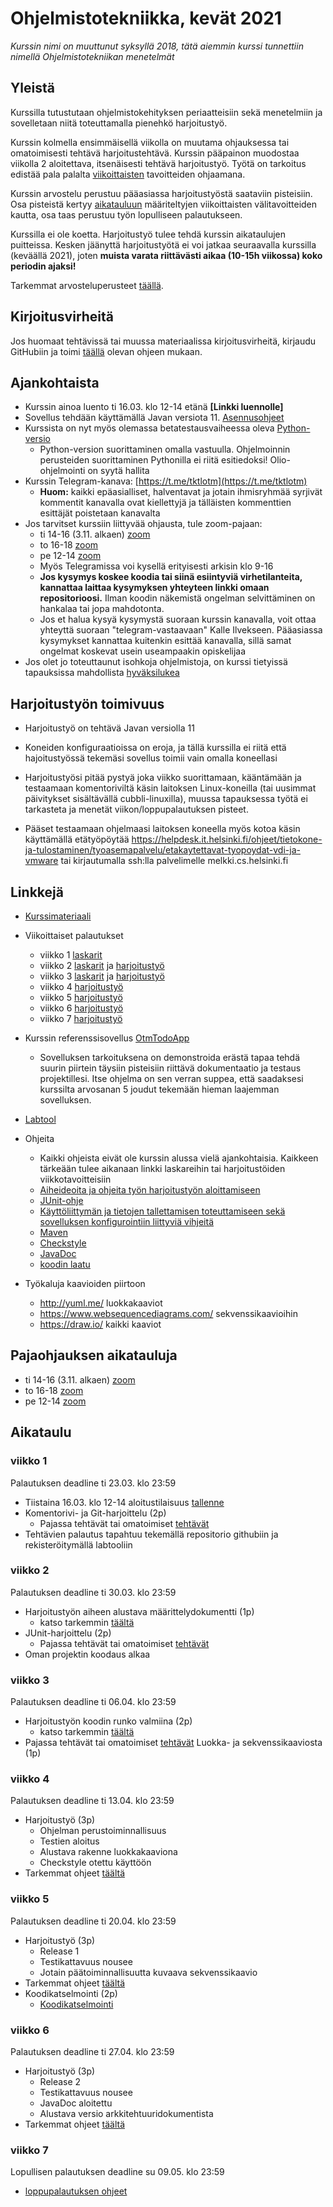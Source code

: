 # Ohjelmistotekniikka, kevät 2021

_Kurssin nimi on muuttunut syksyllä 2018, tätä aiemmin kurssi tunnettiin nimellä Ohjelmistotekniikan menetelmät_

## Yleistä

Kurssilla tutustutaan ohjelmistokehityksen periaatteisiin sekä menetelmiin ja sovelletaan niitä toteuttamalla pienehkö harjoitustyö.

Kurssin kolmella ensimmäisellä viikolla on muutama ohjauksessa tai omatoimisesti tehtävä harjoitustehtävä. Kurssin pääpainon muodostaa viikolla 2 aloitettava, itsenäisesti tehtävä harjoitustyö. Työtä on tarkoitus edistää pala palalta [viikoittaisten](https://github.com/ohjelmistotekniikka-hy/kevat-2021#aikataulu) tavoitteiden ohjaamana.

Kurssin arvostelu perustuu pääasiassa harjoitustyöstä saataviin pisteisiin. Osa pisteistä kertyy [aikatauluun](https://github.com/ohjelmistotekniikka-hy/kevat-2021#aikataulu) määriteltyjen viikoittaisten välitavoitteiden kautta, osa taas perustuu työn lopulliseen palautukseen.

Kurssilla ei ole koetta. Harjoitustyö tulee tehdä kurssin aikataulujen puitteissa. Kesken jäänyttä harjoitustyötä ei voi jatkaa seuraavalla kurssilla (keväällä 2021), joten **muista varata riittävästi aikaa (10-15h viikossa) koko periodin ajaksi!**

Tarkemmat arvosteluperusteet [täällä](https://github.com/ohjelmistotekniikka-hy/kevat-2021/blob/master/web/arvosteluperusteet.md).

## Kirjoitusvirheitä

Jos huomaat tehtävissä tai muussa materiaalissa kirjoitusvirheitä, kirjaudu GitHubiin ja toimi [täällä](https://github.com/ohjelmistotekniikka-hy/kevat-2021/blob/master/web/typokorjaukset.md) olevan ohjeen mukaan.

## Ajankohtaista

- Kurssin ainoa luento ti 16.03. klo 12-14 etänä **[Linkki luennolle]**
- Sovellus tehdään käyttämällä Javan versiota 11. [Asennusohjeet](https://www.mooc.fi/fi/installation/netbeans)
- Kurssista on nyt myös olemassa betatestausvaiheessa oleva [Python-versio](https://github.com/ohjelmistotekniikka-hy/python-kevat-2021/blob/master/README.md)
  - Python-version suorittaminen omalla vastuulla. Ohjelmoinnin perusteiden suorittaminen Pythonilla ei riitä esitiedoksi! Olio-ohjelmointi on syytä hallita
- Kurssin Telegram-kanava: [https://t.me/tktlotm](https://t.me/tktlotm)
  - **Huom:** kaikki epäasialliset, halventavat ja jotain ihmisryhmää syrjivät kommentit kanavalla ovat kiellettyjä ja tälläisten kommenttien esittäjät poistetaan kanavalta
- Jos tarvitset kurssiin liittyvää ohjausta, tule zoom-pajaan:
    - ti 14-16 (3.11. alkaen) [zoom](https://helsinki.zoom.us/j/6804771662)
    - to 16-18 [zoom](https://helsinki.zoom.us/j/65601404745)
    - pe 12-14 [zoom](https://helsinki.zoom.us/j/66469543131?pwd=VGNGZ21KMXNyZ0FlKzErMW5OaS90Zz09)
  - Myös Telegramissa voi kysellä erityisesti arkisin klo 9-16
  - **Jos kysymys koskee koodia tai siinä esiintyviä virhetilanteita, kannattaa laittaa kysymyksen yhteyteen linkki omaan repositorioosi.** Ilman koodin näkemistä ongelman selvittäminen on hankalaa tai jopa mahdotonta.
  - Jos et halua kysyä kysymystä suoraan kurssin kanavalla, voit ottaa yhteyttä suoraan "telegram-vastaavaan" Kalle Ilvekseen. Pääasiassa kysymykset kannattaa kuitenkin esittää kanavalla, sillä samat ongelmat koskevat usein useampaakin opiskelijaa
- Jos olet jo toteuttaunut isohkoja ohjelmistoja, on kurssi tietyissä tapauksissa mahdollista [hyväksilukea](https://github.com/ohjelmistotekniikka-hy/kevat-2021/blob/master/web/hyvaksiluku.md)

## Harjoitustyön toimivuus

- Harjoitustyö on tehtävä Javan versiolla 11

- Koneiden konfiguraatioissa on eroja, ja tällä kurssilla ei riitä että hajoitustyössä tekemäsi sovellus toimii vain omalla koneellasi

- Harjoitustyösi pitää pystyä joka viikko suorittamaan, kääntämään ja testaamaan komentoriviltä käsin laitoksen Linux-koneilla (tai uusimmat päivitykset sisältävällä cubbli-linuxilla), muussa tapauksessa työtä ei tarkasteta ja menetät viikon/loppupalautuksen pisteet.

- Pääset testaamaan ohjelmaasi laitoksen koneella myös kotoa käsin käyttämällä etätyöpöytää https://helpdesk.it.helsinki.fi/ohjeet/tietokone-ja-tulostaminen/tyoasemapalvelu/etakaytettavat-tyopoydat-vdi-ja-vmware tai kirjautumalla ssh:lla palvelimelle melkki.cs.helsinki.fi

## Linkkejä

- [Kurssimateriaali](https://github.com/ohjelmistotekniikka-hy/kevat-2021/blob/master/web/materiaali.md)
- Viikoittaiset palautukset

  - viikko 1 [laskarit](https://github.com/ohjelmistotekniikka-hy/kevat-2021/blob/master/tehtavat/viikko1.md)
  - viikko 2 [laskarit](https://github.com/ohjelmistotekniikka-hy/kevat-2021/blob/master/tehtavat/viikko2.md) ja [harjoitustyö](https://github.com/ohjelmistotekniikka-hy/kevat-2021/blob/master/tehtavat/harjoitustyo_viikko2.md)
  - viikko 3 [laskarit](https://github.com/ohjelmistotekniikka-hy/kevat-2021/blob/master/tehtavat/viikko3.md) ja [harjoitustyö](https://github.com/ohjelmistotekniikka-hy/kevat-2021/blob/master/tehtavat/harjoitustyo_viikko3.md)
  - viikko 4 [harjoitustyö](https://github.com/ohjelmistotekniikka-hy/kevat-2021/blob/master/tehtavat/harjoitustyo_viikko4.md)
  - viikko 5 [harjoitustyö](https://github.com/ohjelmistotekniikka-hy/kevat-2021/blob/master/tehtavat/harjoitustyo_viikko5.md)
  - viikko 6 [harjoitustyö](https://github.com/ohjelmistotekniikka-hy/kevat-2021/blob/master/tehtavat/harjoitustyo_viikko6.md)
  - viikko 7 [harjoitustyö](https://github.com/ohjelmistotekniikka-hy/kevat-2021/blob/master/tehtavat/harjoitustyo_viikko7.md)

- Kurssin referenssisovellus [OtmTodoApp](https://github.com/mluukkai/OtmTodoApp)
  - Sovelluksen tarkoituksena on demonstroida erästä tapaa tehdä suurin piirtein täysiin pisteisiin riittävä dokumentaatio ja testaus projektillesi. Itse ohjelma on sen verran suppea, että saadaksesi kurssilta arvosanan 5 joudut tekemään hieman laajemman sovelluksen.
- [Labtool](https://study.cs.helsinki.fi/labtool/courses/)
- Ohjeita
  - Kaikki ohjeista eivät ole kurssin alussa vielä ajankohtaisia. Kaikkeen tärkeään tulee aikanaan linkki laskareihin tai harjoitustöiden viikkotavoitteisiin
  - [Aiheideoita ja ohjeita työn harjoitustyön aloittamiseen](https://github.com/ohjelmistotekniikka-hy/kevat-2021/blob/master/web/tyon_aloitus.md)
  - [JUnit-ohje](https://github.com/ohjelmistotekniikka-hy/kevat-2021/blob/master/web/junit.md)
  - [Käyttöliittymän ja tietojen tallettamisen toteuttamiseen sekä sovelluksen konfigurointiin liittyviä vihjeitä](https://github.com/ohjelmistotekniikka-hy/kevat-2021/blob/master/web/java.md)
  - [Maven](https://github.com/ohjelmistotekniikka-hy/kevat-2021/blob/master/web/maven.md)
  - [Checkstyle](https://github.com/ohjelmistotekniikka-hy/kevat-2021/blob/master/web/checkstyle.md)
  - [JavaDoc](https://github.com/ohjelmistotekniikka-hy/kevat-2021/blob/master/web/javadoc.md)
  - [koodin laatu](https://github.com/ohjelmistotekniikka-hy/kevat-2021/blob/master/web/koodin_laatuvaatimukset.md)
- Työkaluja kaavioiden piirtoon
  - <http://yuml.me/> luokkakaaviot
  - <https://www.websequencediagrams.com/> sekvenssikaavioihin
  - <https://draw.io/> kaikki kaaviot

## Pajaohjauksen aikatauluja

- ti 14-16 (3.11. alkaen) [zoom]()
- to 16-18 [zoom](https://helsinki.zoom.us/j/65601404745)
- pe 12-14 [zoom](https://helsinki.zoom.us/j/66469543131?pwd=VGNGZ21KMXNyZ0FlKzErMW5OaS90Zz09)

## Aikataulu

### viikko 1

Palautuksen deadline ti 23.03. klo 23:59

- Tiistaina 16.03. klo 12-14 aloitustilaisuus [tallenne](https://youtu.be/JaM4hbns2P8)
- Komentorivi- ja Git-harjoittelu (2p)
  - Pajassa tehtävät tai omatoimiset [tehtävät](/tehtavat/viikko1.md)
- Tehtävien palautus tapahtuu tekemällä repositorio githubiin ja rekisteröitymällä labtooliin

### viikko 2

Palautuksen deadline ti 30.03. klo 23:59

- Harjoitustyön aiheen alustava määrittelydokumentti (1p)
  - katso tarkemmin [täältä](/tehtavat/harjoitustyo_viikko2.md)
- JUnit-harjoittelu (2p)
  - Pajassa tehtävät tai omatoimiset [tehtävät](/tehtavat/viikko2.md)
- Oman projektin koodaus alkaa

### viikko 3

Palautuksen deadline ti 06.04. klo 23:59

- Harjoitustyön koodin runko valmiina (2p)
  - katso tarkemmin [täältä](/tehtavat/harjoitustyo_viikko3.md)
- Pajassa tehtävät tai omatoimiset [tehtävät](/tehtavat/viikko3.md) Luokka- ja sekvenssikaaviosta (1p)

### viikko 4

Palautuksen deadline ti 13.04. klo 23:59

- Harjoitustyö (3p)
  - Ohjelman perustoiminnallisuus
  - Testien aloitus
  - Alustava rakenne luokkakaaviona
  - Checkstyle otettu käyttöön
- Tarkemmat ohjeet [täältä](/tehtavat/harjoitustyo_viikko4.md)

### viikko 5

Palautuksen deadline ti 20.04. klo 23:59

- Harjoitustyö (3p)
  - Release 1
  - Testikattavuus nousee
  - Jotain päätoiminnallisuutta kuvaava sekvenssikaavio
- Tarkemmat ohjeet [täältä](/tehtavat/harjoitustyo_viikko5.md)
- Koodikatselmointi (2p)
  - [Koodikatselmointi](/web/koodikatselmointi.md)

### viikko 6

Palautuksen deadline ti 27.04. klo 23:59

- Harjoitustyö (3p)
  - Release 2
  - Testikattavuus nousee
  - JavaDoc aloitettu
  - Alustava versio arkkitehtuuridokumentista
- Tarkemmat ohjeet [täältä](/tehtavat/harjoitustyo_viikko6.md)

### viikko 7

Lopullisen palautuksen deadline su 09.05. klo 23:59

- [loppupalautuksen ohjeet](/tehtavat/harjoitustyo_viikko7.md)

